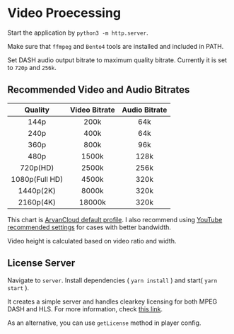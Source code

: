 # Video Proecessing

Start the application by `python3 -m http.server`.

Make sure that `ffmpeg` and `Bento4` tools are installed and included in PATH.

Set DASH audio output bitrate to maximum quality bitrate. Currently it is set to `720p` and `256k`.

## Recommended Video and Audio Bitrates

|    Quality     | Video Bitrate | Audio Bitrate |
| :------------: | :-----------: | :-----------: |
|      144p      |     200k      |      64k      |
|      240p      |     400k      |      64k      |
|      360p      |     800k      |      96k      |
|      480p      |     1500k     |     128k      |
|    720p(HD)    |     2500k     |     256k      |
| 1080p(Full HD) |     4500k     |     320k      |
|   1440p(2K)    |     8000k     |     320k      |
|   2160p(4K)    |    18000k     |     320k      |

This chart is [ArvanCloud default profile](https://www.arvancloud.com/help/fa/article/360033982534-چگونه-در-پنل-ویدیو-آروان،-یک-پروفایل-اضافه-کنید؟). I also recommend using [YouTube recommended settings](https://support.google.com/youtube/answer/1722171?hl=en) for cases with better bandwidth.

Video height is calculated based on video ratio and width.

## License Server

Navigate to `server`. Install dependencies ( `yarn install` ) and start( `yarn start` ).

It creates a simple server and handles clearkey licensing for both MPEG DASH and HLS. For more information, check [this link](https://www.w3.org/TR/encrypted-media/).

As an alternative, you can use `getLicense` method in player config.
